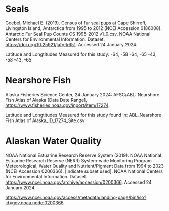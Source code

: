 # Seals

Goebel, Michael E. (2019). Census of fur seal pups at Cape Shirreff, Livingston Island, Antarctica from 1995 to 2012 (NCEI Accession 0186008). Antarctic Fur Seal Pup Counts CS 1995-2012 v1_0.csv. NOAA National Centers for Environmental Information. Dataset. https://doi.org/10.25921/jafy-k651. Accessed 24 January 2024.

Latitude and Longtitudes Measured for this study:
-64, -58
-64, -65
-43, -58
-43, -65

# Nearshore Fish
Alaska Fisheries Science Center, 24 January 2024: AFSC/ABL: Nearshore Fish Atlas of Alaska [Data Date Range], https://www.fisheries.noaa.gov/inport/item/17274.

Latitude and Longtitudes Measured for this study found in:
ABL_Nearshore Fish Atlas of Alaska_ID_17274_Site.csv

# Alaskan Water Quality
NOAA National Estuarine Research Reserve System (2019). NOAA National Estuarine Research Reserve (NERR) System-wide Monitoring Program Meteorological, Water Quality and Nutrient/Pigment Data from 1994 to 2023 (NCEI Accession 0200366). [indicate subset used]. NOAA National Centers for Environmental Information. Dataset. https://www.ncei.noaa.gov/archive/accession/0200366. Accessed 24 January 2024.

https://www.ncei.noaa.gov/access/metadata/landing-page/bin/iso?id=gov.noaa.nodc:0200366